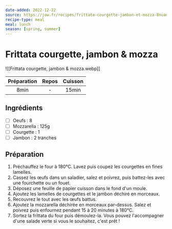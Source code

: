 ```yaml
---
date-added: 2022-12-22
source: https://jow.fr/recipes/frittata-courgette-jambon-et-mozza-8nuadj51il2ued9m1499
recipe-type: meal
meal: lunch
season: [spring, summer]
---
```


# Frittata courgette, jambon & mozza

![[Frittata courgette, jambon & mozza.webp]]

| Préparation | Repos | Cuisson |
|:-----------:|:-----:|:-------:|
|    8min     |   -   |  15min  |

## Ingrédients

- [ ] Oeufs : 8
- [ ] Mozzarella : 125g
- [ ] Courgette : 1
- [ ] Jambon : 2 tranches

## Préparation

1. Préchauffez le four à 180°C. Lavez puis coupez les courgettes en fines lamelles.
2. Cassez les œufs dans un saladier, salez et poivrez, puis battez-les avec une fourchette ou un fouet.
3. Déposez une feuille de papier cuisson dans le fond d'un moule.
4. Ajoutez les lamelles de courgettes et le jambon déchiré en morceaux.
5. Recouvrez le tout avec les œufs battus.
6. Ajoutez la mozzarella déchirée en morceaux par-dessus. Salez et poivrez puis enfournez pendant 15 à 20 minutes à 180°C.
7. Sortez la frittata du four puis démoulez-la. Vous pouvez l'accompagner d'une salade verte si vous le souhaitez, c'est prêt !
